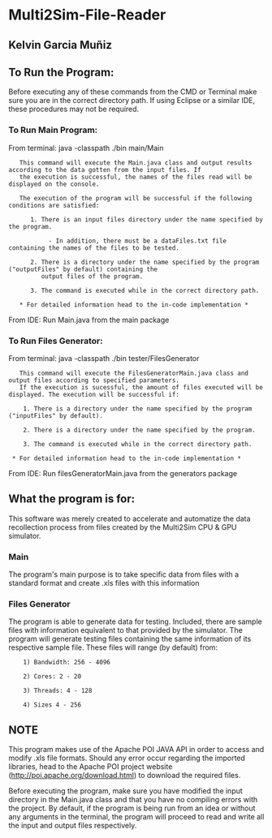 # Multi2Sim-File-Reader
## Kelvin Garcia Muñiz
## To Run the Program:
Before executing any of these commands from the CMD or Terminal make sure you are in the correct directory path. If using Eclipse or a 
similar IDE, these procedures may not be required.
### To Run Main Program:
From terminal: java -classpath ./bin main/Main
    
       This command will execute the Main.java class and output results according to the data gotten from the input files. If 
       the execution is successful, the names of the files read will be displayed on the console.
       
       The execution of the program will be successful if the following conditions are satisfied:
       
          1. There is an input files directory under the name specified by the program.
         
               - In addition, there must be a dataFiles.txt file containing the names of the files to be tested.
          
          2. There is a directory under the name specified by the program ("outputFiles" by default) containing the
             output files of the program.
             
          3. The command is executed while in the correct directory path.
          
       * For detailed information head to the in-code implementation *
From IDE: Run Main.java from the main package
### To Run Files Generator:
From terminal: java -classpath ./bin tester/FilesGenerator

       This command will execute the FilesGeneratorMain.java class and output files according to specified parameters. 
       If the execution is sucessful, the amount of files executed will be displayed. The execution will be successful if:
       
        1. There is a directory under the name specified by the program ("inputFiles" by default).
          
        2. There is a directory under the name specified by the program.
             
        3. The command is executed while in the correct directory path.
       
     * For detailed information head to the in-code implementation *
From IDE: Run filesGeneratorMain.java from the generators package
## What the program is for:
This software was merely created to accelerate and automatize the data recollection process from files created by the Multi2Sim CPU & GPU simulator. 
### Main
The program's main purpose is to take specific data from files with a standard format and create .xls files with this information
### Files Generator
The program is able to generate data for testing. Included, there are sample files with information equivalent to that provided by the simulator. The program will generate testing files containing the same information of its respective sample file. These files will range (by default) from:
    
        1) Bandwidth: 256 - 4096
        
        2) Cores: 2 - 20
        
        3) Threads: 4 - 128
        
        4) Sizes 4 - 256
## NOTE
This program makes use of the Apache POI JAVA API in order to access and modify .xls file formats. Should any error occur regarding the imported libraries, head to the Apache POI project website (http://poi.apache.org/download.html) to download the required files. 

Before executing the program, make sure you have modified the input directory in the Main.java class and that you have no compiling errors with the project. By default, if the program is being run from an idea or without any arguments in the terminal, the program will proceed to read and write all the input and output files respectively. 
